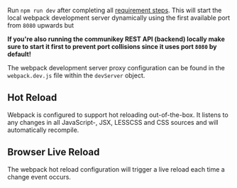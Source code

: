 Run `npm run dev` after completing all [requirement steps](requirement.md). This will start the local webpack development server dynamically using the first available port from `8080` upwards but

**If you're also running the communikey REST API (backend) locally make sure to start it first to prevent port collisions since it uses port `8080` by default!**

The webpack development server proxy configuration can be found in the `webpack.dev.js` file within the `devServer` object.

## Hot Reload
Webpack is configured to support hot reloading out-of-the-box. It listens to any changes in all JavaScript-, JSX, LESSCSS and CSS sources and will automatically recompile.

## Browser Live Reload
The webpack hot reload configuration will trigger a live reload each time a change event occurs.
